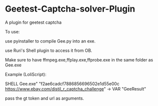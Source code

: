 # Geetest-Captcha-solver-Plugin
A plugin for geetest captcha 

To use:

use pyinstaller to compile Gee.py into an exe.

use Ruri's Shell plugin to access it from OB.

Make sure to have ffmpeg.exe,ffplay.exe,ffprobe.exe in the same folder as Gee.exe

Example (LoliScript):

SHELL Gee.exe" "f2ae6cadcf7886856696502e1d55e00c https://www.ebay.com/distil_r_captcha_challenge" -> VAR "GeeResult" 

pass the gt token and url as arguments.
